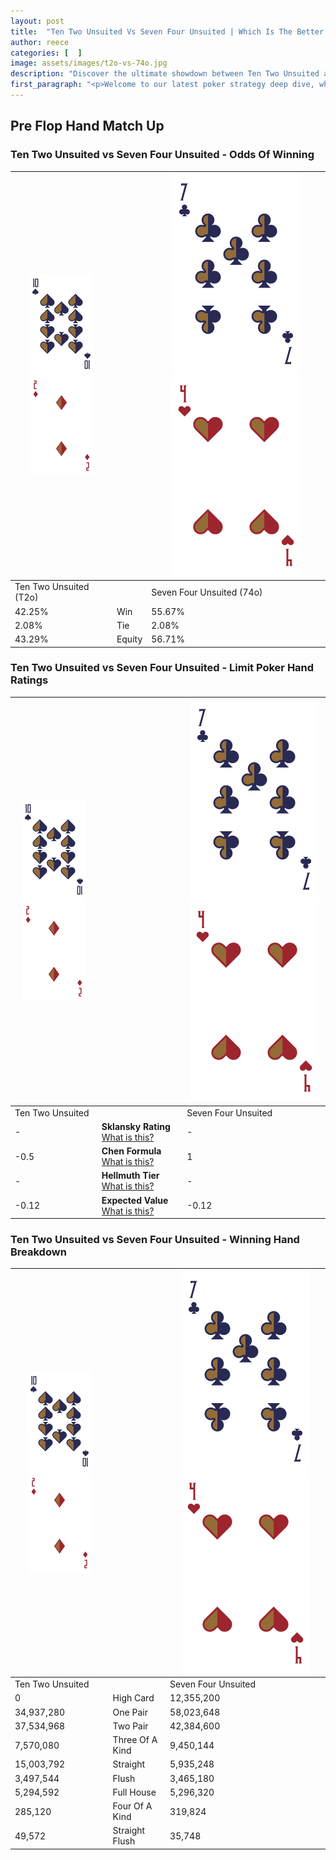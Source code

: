 ```yaml
---
layout: post
title:  "Ten Two Unsuited Vs Seven Four Unsuited | Which Is The Better Hand In Poker? A Complete Guide"
author: reece
categories: [  ]
image: assets/images/t2o-vs-74o.jpg
description: "Discover the ultimate showdown between Ten Two Unsuited and Seven Four Unsuited in poker! Uncover the odds, strategies, and scenarios where one hand triumphs over the other. Get ready to up your poker game with this thrilling analysis."
first_paragraph: "<p>Welcome to our latest poker strategy deep dive, where we're pitting two distinct hands against each other in a high-stakes showdown: Ten Two Unsuited vs Seven Four Unsuited.</p><p>In the dynamic world of poker, every decision counts, and knowing which hand holds the upper hand is key to your success at the table.</p><p>In this article, we'll dissect these two hands, explore the scenarios where one dominates the other, and equip you with the knowledge to make strategic choices that can tip the odds in your favor.</p><p>Get ready to unravel the intriguing dynamics of these poker hands and elevate your game to new heights.</p>"
---
```




[comment]: # (sp0)

## Pre Flop Hand Match Up

<div class="table hand-ratings" markdown="1"> 



### Ten Two Unsuited vs Seven Four Unsuited - Odds Of Winning


    
| ![image info](assets/images/hand1/T.png) ![image info](assets/images/hand1/2o.png) |  | ![image info](assets/images/hand2/7.png) ![image info](assets/images/hand2/4o.png) |
| -------- | -------- | -------- |
| Ten Two Unsuited (T2o) |  | Seven Four Unsuited (74o) |
| 42.25% | Win | 55.67% |
| 2.08% | Tie | 2.08% |
| 43.29% | Equity | 56.71% |




[comment]: # (sp1)



### Ten Two Unsuited vs Seven Four Unsuited - Limit Poker Hand Ratings


    
| ![image info](assets/images/hand1/T.png) ![image info](assets/images/hand1/2o.png) |  | ![image info](assets/images/hand2/7.png) ![image info](assets/images/hand2/4o.png) |
| -------- | -------- | -------- |
| Ten Two Unsuited |  | Seven Four Unsuited |
| - | **Sklansky Rating** [What is this?](/sklansky-rating-explained) | - |
| -0.5 | **Chen Formula** [What is this?](/chen-formula-explained) | 1 |
| - | **Hellmuth Tier** [What is this?](/Hellmuth-tier-explained) | - |
| -0.12 | **Expected Value** [What is this?](/expected-value-explained) | -0.12 |




[comment]: # (sp2)



### Ten Two Unsuited vs Seven Four Unsuited - Winning Hand Breakdown


    
| ![image info](assets/images/hand1/T.png) ![image info](assets/images/hand1/2o.png) |  | ![image info](assets/images/hand2/7.png) ![image info](assets/images/hand2/4o.png) |
| -------- | -------- | -------- |
| Ten Two Unsuited |  | Seven Four Unsuited |
| 0 | High Card | 12,355,200 |
| 34,937,280 | One Pair | 58,023,648 |
| 37,534,968 | Two Pair | 42,384,600 |
| 7,570,080 | Three Of A Kind | 9,450,144 |
| 15,003,792 | Straight | 5,935,248 |
| 3,497,544 | Flush | 3,465,180 |
| 5,294,592 | Full House | 5,296,320 |
| 285,120 | Four Of A Kind | 319,824 |
| 49,572 | Straight Flush | 35,748 |




[comment]: # (sp3)



</div>

[comment]: # (sp4)



[comment]: # (sp5)

